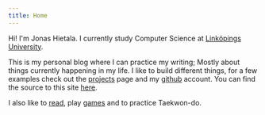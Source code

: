 ```yaml
---
title: Home
---
```


Hi! I'm Jonas Hietala. I currently study Computer Science at [Linköpings University][liu].

This is my personal blog where I can practice my writing; Mostly about things currently happening in my life. I like to build different things, for a few examples check out the [projects][] page and my [github][] account. You can find the source to this site [here][site-source].

I also like to [read][], play [games][] and to practice Taekwon-do.

[liu]: http://www.liu.se/ "Linköpings University"
[projects]: /projects "Some of my projects."
[Hakyll]: http://jaspervdj.be/hakyll/ "Hakyll, a simple static site generator."
[github]: http://github.com/treeman "My github account."
[site-source]: http://github.com/treeman/jonashietala "Source code for this site."
[read]: /recommendations/#books "My book recommendations."
[games]: /recommendations/#board-games "Good board games."

